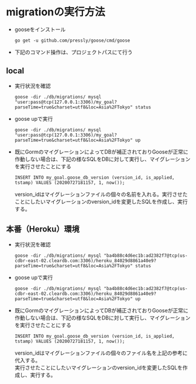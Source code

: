 # migrationの実行方法

- gooseをインストール

    `go get -u github.com/pressly/goose/cmd/goose`

- 下記のコマンド操作は、プロジェクトパスにて行う

## local

- 実行状況を確認

    `goose -dir ./db/migrations/ mysql "user:pass@tcp(127.0.0.1:3306)/my_goal?parseTime=true&charset=utf8&loc=Asia%2FTokyo" status`

- goose upで実行

    `goose -dir ./db/migrations/ mysql "user:pass@tcp(127.0.0.1:3306)/my_goal?parseTime=true&charset=utf8&loc=Asia%2FTokyo" up`

- 既にGormのマイグレーションによってDBが補正されておりGooseが正常に作動しない場合は、下記の様なSQLをDBに対して実行し、マイグレーションを実行させたことにする

    `INSERT INTO my_goal.goose_db_version (version_id, is_applied, tstamp) VALUES (20200727181157, 1, now());`

    version_idはマイグレーションファイルの個々の名前を入れる。実行させたことにしたいマイグレーションのversion_idを変更したSQLを作成し、実行する。

## 本番（Heroku）環境

- 実行状況を確認

    `goose -dir ./db/migrations/ mysql "ba4b88c4d6ec1b:ad2382f7@tcp(us-cdbr-east-02.cleardb.com:3306)/heroku_84029d8861a40e9?parseTime=true&charset=utf8&loc=Asia%2FTokyo" status`

- goose upで実行

    `goose -dir ./db/migrations/ mysql "ba4b88c4d6ec1b:ad2382f7@tcp(us-cdbr-east-02.cleardb.com:3306)/heroku_84029d8861a40e9?parseTime=true&charset=utf8&loc=Asia%2FTokyo" up`

- 既にGormのマイグレーションによってDBが補正されておりGooseが正常に作動しない場合は、下記の様なSQLをDBに対して実行し、マイグレーションを実行させたことにする

    `INSERT INTO my_goal.goose_db_version (version_id, is_applied, tstamp) VALUES (20200727181157, 1, now());`

    version_idはマイグレーションファイルの個々のファイル名を上記の参考に代入する。  
    実行させたことにしたいマイグレーションのversion_idを変更したSQLを作成し、実行する。  

